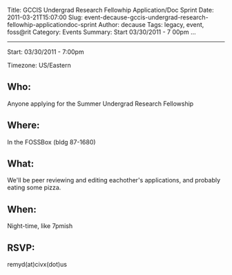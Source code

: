 Title: GCCIS Undergrad Research Fellowhip Application/Doc Sprint
Date: 2011-03-21T15:07:00
Slug: event-decause-gccis-undergrad-research-fellowhip-applicationdoc-sprint
Author: decause
Tags: legacy, event, foss@rit
Category: Events
Summary: Start  03/30/2011 - 7 00pm ... 

---
Start: 03/30/2011 - 7:00pm

Timezone: US/Eastern

## Who:

Anyone applying for the Summer Undergrad Research Fellowship

## Where:

In the FOSSBox (bldg 87-1680)

## What:

We'll be peer reviewing and editing eachother's applications, and probably
eating some pizza.

## When:

Night-time, like 7pmish

## RSVP:

remyd(at)civx(dot)us

